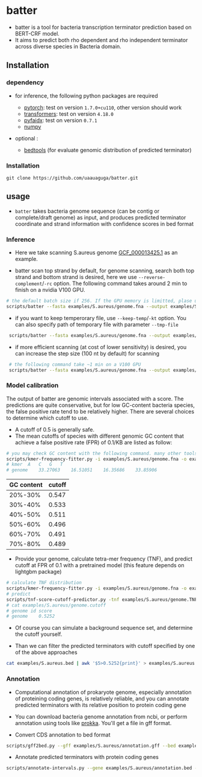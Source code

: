 # batter

- batter is a tool for bacteria transcription terminator prediction based on BERT-CRF model. 
- It aims to predict both rho dependent and rho independent terminator across diverse species in Bacteria domain.

## Installation

### dependency

- for inference, the following python packages are required
  - [pytorch](https://pytorch.org/): test on version `1.7.0+cu110`, other version should work
  - [transformers](https://huggingface.co/docs/transformers/index): test on version `4.18.0`
  - [pyfaidx](https://pythonhosted.org/pyfaidx/): test on version `0.7.1`
  - [numpy](https://numpy.org/)

- optional :
  - [bedtools](https://bedtools.readthedocs.io/) (for evaluate genomic distribution of predicted terminator)

### Installation


```{bash}
git clone https://github.com/uaauaguga/batter.git 
```


## usage

- `batter` takes bacteria genome sequence (can be contig or complete/draft genome) as input, and produces predicted terminator coordinate and strand information with confidence scores in bed format

### Inference

- Here we take scanning S.aureus genome [GCF_000013425.1](https://ftp.ncbi.nlm.nih.gov/genomes/all/GCF/000/013/425/GCF_000013425.1_ASM1342v1/) as an example. 

- batter scan top strand by default, for genome scanning, search both top strand and bottom strand is desired, here we use `--reverse-complement`/`-rc` option. The following command takes around 2 min to finish on a nvidia V100 GPU.

```bash
# the default batch size if 256. If the GPU memory is limitted, plase use a smaller batch size, eg. 64
scripts/batter --fasta examples/S.aureus/genome.fna --output examples/S.aureus.bed --device cuda:0 -rc
```

- if you want to keep temperorary file, use `--keep-temp`/`-kt` option. You can also specify path of temporary file with parameter `--tmp-file`
 
```bash
 scripts/batter --fasta examples/S.aureus/genome.fna --output examples/S.aureus.bed --device cuda:0 -rc -kt
```

- if more efficient scanning (at cost of lower sensitivity) is desired, you can increase the step size (100 nt by default) for scanning 

```bash
 # the following command take ~1 min on a V100 GPU
 scripts/batter --fasta examples/S.aureus/genome.fna --output examples/S.aureus.250.bed --device cuda:0 -rc --stride 250
```

### Model calibration

 The output of batter are genomic intervals associated with a score. The predictions are quite conservative, but for low GC-content bacteria species, the false positive rate tend to be relatively higher. There are several choices to determine which cutoff to use. 

- A cutoff of 0.5 is generally safe.
- The mean cutoffs of species with different genomic GC content that achieve a false positive rate (FPR) of 0.1/KB are listed as follow:

```bash
# you may check GC content with the following command. many other tools does same thing
scripts/kmer-frequency-fitter.py -i examples/S.aureus/genome.fna -o examples/S.aureus/genome.nuc.freq -k 1
# kmer	A	C	G	T
# genome	33.27063	16.51051	16.35686	33.85906
```


| GC content | cutoff |
| ---------- | ------ |  
| 20%-30%    | 0.547  |
| 30%-40%    | 0.533  |
| 40%-50%    | 0.511  |
| 50%-60%    | 0.496  |
| 60%-70%    | 0.491  |
| 70%-80%    | 0.489  |

- Provide your genome, calculate tetra-mer frequency (TNF), and predict cutoff at FPR of 0.1 with a pretrained model (this feature depends on lightgbm package) 

```bash
# calculate TNF distribution 
scripts/kmer-frequency-fitter.py -i examples/S.aureus/genome.fna -o examples/S.aureus/genome.TNF
# predict 
scripts/tnf-score-cutoff-predictor.py -tnf examples/S.aureus/genome.TNF --scores examples/S.aureus/genome.cutoff 
# cat examples/S.aureus/genome.cutoff
# genome id	score
# genome	0.5252
```

- Of course you can simulate a background sequence set, and determine the cutoff yourself.

- Than we can filter the predicted terminators with cutoff specified by one of the above approaches

```bash
cat examples/S.aureus.bed | awk '$5>0.5252{print}' > examples/S.aureus.filtered.bed
```

### Annotation

- Computational annotation of prokaryote genome, especially annotation of proteining coding genes, is relatively reliable, and you can annotate predicted terminators with its relative position to protein coding gene
- You can download bacteria genome annotation from ncbi, or perform annotation using tools like [prokka](https://github.com/tseemann/prokka). You'll get a file in gff format.

- Convert CDS annotation to bed format

```bash
scripts/gff2bed.py --gff examples/S.aureus/annotation.gff --bed examples/S.aureus/annotation.bed --feature CDS --name ID
``` 

- Annotate predicted terminators with protein coding genes

```bash
scripts/annotate-intervals.py --gene examples/S.aureus/annotation.bed --bed examples/S.aureus.250.filtered.bed --contig examples/S.aureus/genome.fna.fai --output examples/S.aureus.250.filtered.annotated.bed
```
